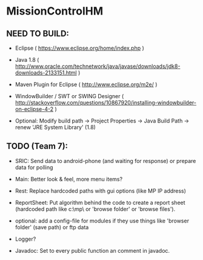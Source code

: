 MissionControlHM
===============

NEED TO BUILD:
----------------

- Eclipse ( https://www.eclipse.org/home/index.php )

- Java 1.8 ( http://www.oracle.com/technetwork/java/javase/downloads/jdk8-downloads-2133151.html )

- Maven Plugin for Eclipse ( http://www.eclipse.org/m2e/ )

- WindowBuilder / SWT or SWING Designer ( http://stackoverflow.com/questions/10867920/installing-windowbuilder-on-eclipse-4-2 )

- Optional: Modify build path -> Project Properties -> Java Build Path -> renew 'JRE System Library' (1.8)




TODO (Team 7):
----------------

- SRIC: Send data to android-phone (and waiting for response) or prepare data for polling

- Main: Better look & feel, more menu items?

- Rest: Replace hardcoded paths with gui options (like MP IP address)

- ReportSheet: Put algorithm behind the code to create a report sheet (hardcoded path like c:\mp\ or 'browse folder' or 'browse files').

- optional: add a config-file for modules if they use things like 'browser folder' (save path) or ftp data 

- Logger?

- Javadoc: Set to every public function an comment in javadoc.
